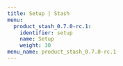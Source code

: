 ```yaml
---
title: Setup | Stash
menu:
  product_stash_0.7.0-rc.1:
    identifier: setup
    name: Setup
    weight: 30
menu_name: product_stash_0.7.0-rc.1
---
```


